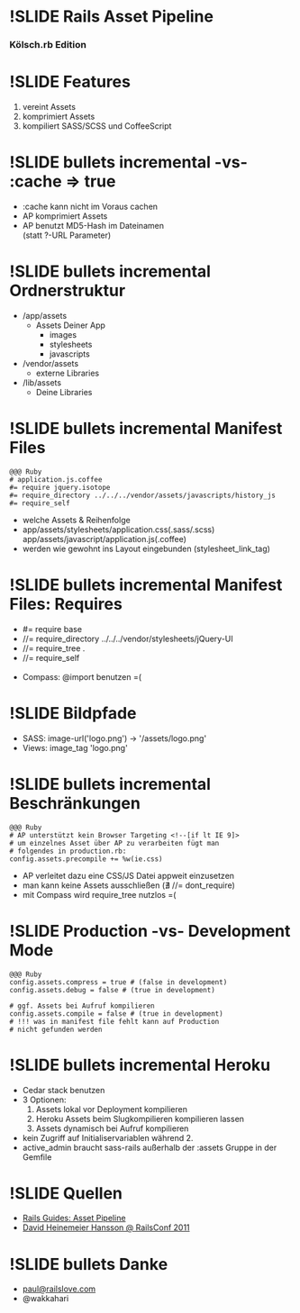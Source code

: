 !SLIDE
Rails Asset Pipeline
====================
### Kölsch.rb Edition

!SLIDE
Features
========
1. vereint Assets
2. komprimiert Assets
3. kompiliert SASS/SCSS und CoffeeScript


!SLIDE bullets incremental
-vs- :cache => true
===================
* :cache kann nicht im Voraus cachen
* AP komprimiert Assets
* AP benutzt MD5-Hash im Dateinamen<br>(statt ?-URL Parameter)


!SLIDE bullets incremental
Ordnerstruktur
==============
* /app/assets
  - Assets Deiner App
    + images
    + stylesheets
    + javascripts
* /vendor/assets
  - externe Libraries
* /lib/assets
  - Deine Libraries


!SLIDE bullets incremental
Manifest Files
==============
    @@@ Ruby
    # application.js.coffee
    #= require jquery.isotope
    #= require_directory ../../../vendor/assets/javascripts/history_js
    #= require_self
* welche Assets & Reihenfolge
* app/assets/stylesheets/application.css(.sass/.scss)<br>app/assets/javascript/application.js(.coffee)
* werden wie gewohnt ins Layout eingebunden (stylesheet\_link\_tag)


!SLIDE bullets incremental
Manifest Files: Requires
========================
* \#= require base
* //= require_directory ../../../vendor/stylesheets/jQuery-UI
* //= require_tree .
* //= require_self
<br><br>
* Compass: @import benutzen =(


!SLIDE
Bildpfade
=========
* SASS: image-url('logo.png') -> '/assets/logo.png'
* Views: image_tag 'logo.png'


!SLIDE bullets incremental
Beschränkungen
==============

    @@@ Ruby
    # AP unterstützt kein Browser Targeting <!--[if lt IE 9]>
    # um einzelnes Asset über AP zu verarbeiten fügt man
    # folgendes in production.rb:
    config.assets.precompile += %w(ie.css)
* AP verleitet dazu eine CSS/JS Datei appweit einzusetzen
* man kann keine Assets ausschließen (∄ //= dont_require)
* mit Compass wird require_tree nutzlos =(


!SLIDE
Production -vs- Development Mode
================================
    @@@ Ruby
    config.assets.compress = true # (false in development)
    config.assets.debug = false # (true in development)
    
    # ggf. Assets bei Aufruf kompilieren
    config.assets.compile = false # (true in development)
    # !!! was in manifest file fehlt kann auf Production
    # nicht gefunden werden


!SLIDE bullets incremental
Heroku
======
* Cedar stack benutzen
* 3 Optionen:
  1. Assets lokal vor Deployment kompilieren
  2. Heroku Assets beim Slugkompilieren kompilieren lassen
  3. Assets dynamisch bei Aufruf kompilieren
* kein Zugriff auf Initialiservariablen während 2.
* active_admin braucht sass-rails außerhalb der :assets Gruppe in der Gemfile


!SLIDE
Quellen
=======

* [Rails Guides: Asset Pipeline](http://guides.rubyonrails.org/asset_pipeline.html)
* [David Heinemeier Hansson @ RailsConf 2011](http://www.youtube.com/watch?v=cGdCI2HhfAU)

!SLIDE bullets
Danke
=====

* paul@railslove.com
* @wakkahari
